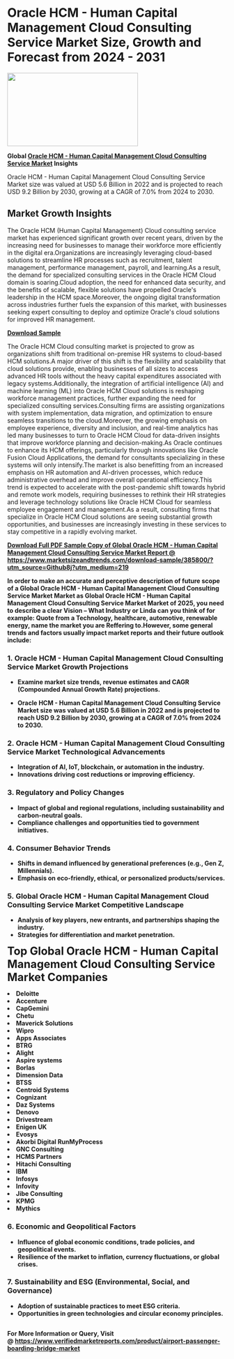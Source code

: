 <H1>Oracle HCM - Human Capital Management Cloud Consulting Service Market Size, Growth and Forecast from 2024 - 2031</H1><img class="aligncenter size-medium wp-image-584254" src="https://thirdeyenews.in/wp-content/uploads/2024/09/Global-Market-Research-300x168.jpeg" alt="" width="300" height="168" /><p><strong>Global&nbsp;<a href="https://www.marketsizeandtrends.com/download-sample/385800/?utm_source=Github8j?utm_medium=219">Oracle HCM - Human Capital Management Cloud Consulting Service Market</a> Insights</strong></p><p>Oracle HCM - Human Capital Management Cloud Consulting Service Market size was valued at USD 5.6 Billion in 2022 and is projected to reach USD 9.2 Billion by 2030, growing at a CAGR of 7.0% from 2024 to 2030.</p><p><h2>Market Growth Insights</h2> <p>The Oracle HCM (Human Capital Management) Cloud consulting service market has experienced significant growth over recent years, driven by the increasing need for businesses to manage their workforce more efficiently in the digital era.Organizations are increasingly leveraging cloud-based solutions to streamline HR processes such as recruitment, talent management, performance management, payroll, and learning.As a result, the demand for specialized consulting services in the Oracle HCM Cloud domain is soaring.Cloud adoption, the need for enhanced data security, and the benefits of scalable, flexible solutions have propelled Oracle's leadership in the HCM space.Moreover, the ongoing digital transformation across industries further fuels the expansion of this market, with businesses seeking expert consulting to deploy and optimize Oracle's cloud solutions for improved HR management.</p> <p><strong><a href="#">Download Sample</a></strong></p> <p>The Oracle HCM Cloud consulting market is projected to grow as organizations shift from traditional on-premise HR systems to cloud-based HCM solutions.A major driver of this shift is the flexibility and scalability that cloud solutions provide, enabling businesses of all sizes to access advanced HR tools without the heavy capital expenditures associated with legacy systems.Additionally, the integration of artificial intelligence (AI) and machine learning (ML) into Oracle HCM Cloud solutions is reshaping workforce management practices, further expanding the need for specialized consulting services.Consulting firms are assisting organizations with system implementation, data migration, and optimization to ensure seamless transitions to the cloud.Moreover, the growing emphasis on employee experience, diversity and inclusion, and real-time analytics has led many businesses to turn to Oracle HCM Cloud for data-driven insights that improve workforce planning and decision-making.As Oracle continues to enhance its HCM offerings, particularly through innovations like Oracle Fusion Cloud Applications, the demand for consultants specializing in these systems will only intensify.The market is also benefitting from an increased emphasis on HR automation and AI-driven processes, which reduce administrative overhead and improve overall operational efficiency.This trend is expected to accelerate with the post-pandemic shift towards hybrid and remote work models, requiring businesses to rethink their HR strategies and leverage technology solutions like Oracle HCM Cloud for seamless employee engagement and management.As a result, consulting firms that specialize in Oracle HCM Cloud solutions are seeing substantial growth opportunities, and businesses are increasingly investing in these services to stay competitive in a rapidly evolving market.</p> <p><strong><a href="#"></p><p><span class=""><strong>Download Full PDF Sample Copy of Global Oracle HCM - Human Capital Management Cloud Consulting Service Market Report</strong> @ <a href="https://www.marketsizeandtrends.com/download-sample/385800/?utm_source=Github8j?utm_medium=219" target="_blank">https://www.marketsizeandtrends.com/download-sample/385800/?utm_source=Github8j?utm_medium=219</a></span></p><p>In order to make an accurate and perceptive description of future scope of a Global&nbsp;Oracle HCM - Human Capital Management Cloud Consulting Service Market Market as Global&nbsp;Oracle HCM - Human Capital Management Cloud Consulting Service Market Market of 2025, you need to describe a clear Vision &ndash; What Industry or Linda can you think of for example: Quote from a Technology, healthcare, automotive, renewable energy, name the market you are Reffering to.However, some general trends and factors usually impact market reports and their future outlook include:</p><h3>1.&nbsp;<strong>Oracle HCM - Human Capital Management Cloud Consulting Service Market Growth Projections</strong></h3><ul><li>Examine market size trends, revenue estimates and CAGR (Compounded Annual Growth Rate) projections.</li><li><p>Oracle HCM - Human Capital Management Cloud Consulting Service Market size was valued at USD 5.6 Billion in 2022 and is projected to reach USD 9.2 Billion by 2030, growing at a CAGR of 7.0% from 2024 to 2030.</p></li></ul><h3>2.&nbsp;<strong>Oracle HCM - Human Capital Management Cloud Consulting Service Market Technological Advancements</strong></h3><ul><li>Integration of AI, IoT, blockchain, or automation in the industry.</li><li>Innovations driving cost reductions or improving efficiency.</li></ul><h3>3.&nbsp;<strong>Regulatory and Policy Changes</strong></h3><ul><li>Impact of global and regional regulations, including sustainability and carbon-neutral goals.</li><li>Compliance challenges and opportunities tied to government initiatives.</li></ul><h3>4.&nbsp;<strong>Consumer Behavior Trends</strong></h3><ul><li>Shifts in demand influenced by generational preferences (e.g., Gen Z, Millennials).</li><li>Emphasis on eco-friendly, ethical, or personalized products/services.</li></ul><h3>5.&nbsp;<strong>Global Oracle HCM - Human Capital Management Cloud Consulting Service Market Competitive Landscape</strong></h3><ul><li>Analysis of key players, new entrants, and partnerships shaping the industry.</li><li>Strategies for differentiation and market penetration.</li></ul><p data-pm-slice="1 1 []"><span style="color: inherit; font-family: inherit; font-size: 25px;">Top Global Oracle HCM - Human Capital Management Cloud Consulting Service Market Companies</span></p><div class="" data-test-id=""><p><li>Deloitte</li><li> Accenture</li><li> CapGemini</li><li> Chetu</li><li> Maverick Solutions</li><li> Wipro</li><li> Apps Associates</li><li> BTRG</li><li> Alight</li><li> Aspire systems</li><li> Borlas</li><li> Dimension Data</li><li> BTSS</li><li> Centroid Systems</li><li> Cognizant</li><li> Daz Systems</li><li> Denovo</li><li> Drivestream</li><li> Enigen UK</li><li> Evosys</li><li> Akorbi Digital RunMyProcess</li><li> GNC Consulting</li><li> HCMS Partners</li><li> Hitachi Consulting</li><li> IBM</li><li> Infosys</li><li> Infovity</li><li> Jibe Consulting</li><li> KPMG</li><li> Mythics</li></p></div><h3>6.&nbsp;<strong>Economic and Geopolitical Factors</strong></h3><ul><li>Influence of global economic conditions, trade policies, and geopolitical events.</li><li>Resilience of the market to inflation, currency fluctuations, or global crises.</li></ul><h3>7.&nbsp;<strong>Sustainability and ESG (Environmental, Social, and Governance)</strong></h3><ul><li>Adoption of sustainable practices to meet ESG criteria.</li><li>Opportunities in green technologies and circular economy principles.</li></ul><h2><strong style="font-size: 14px;">For More Information or Query, Visit @&nbsp;</strong><a style="background-color: #ffffff; font-size: 14px;" href="https://www.marketsizeandtrends.com/report/oracle-hcm-human-capital-management-cloud-consulting-service-market/" target="_blank">https://www.verifiedmarketreports.com/product/airport-passenger-boarding-bridge-market</a></h2>